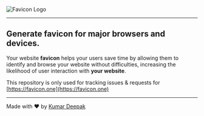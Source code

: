 ![Favicon Logo](https://favicon.one/favicon-md-logo.png)

---

## Generate favicon for major browsers and devices.

Your website **favicon** helps your users save time by allowing them to identify and browse your website without difficulties, increasing the likelihood of user interaction with **your website**.

This repository is only used for tracking issues & requests for [https://favicon.one](https://favicon.one)

---

Made with :heart: by [Kumar Deepak](https://kumardeepak.xyz)